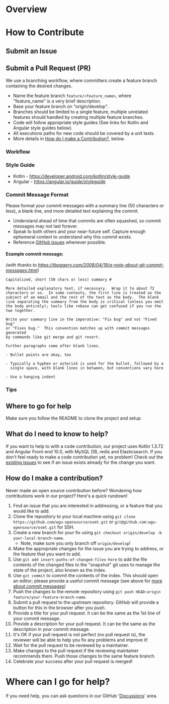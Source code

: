 # Overview

# How to Contribute
## Submit an Issue

## Submit a Pull Request (PR)
We use a branching workflow, where committers create a feature branch containing the desired changes.
- Name the feature branch `feature/<feature_name>`, where "feature_name" is a very brief description.
- Base your feature branch on "origin/develop".
- Branches should be limited to a single feature, multiple unrelated features should handled by creating multiple feature branches. 
- Code will follow appropriate style guides (See links for Kotlin and Angular style guides below).
- All executions paths for new code should be covered by a unit tests.
- More details in [How do I make a Contribution?](#how-do-i-make-a-contribution), below.

### Workflow

### Style Guide
- Kotlin - https://developer.android.com/kotlin/style-guide
- Angular - https://angular.io/guide/styleguide

### Commit Message Format
Please format your commit messages with a summary line (50 characters or less), a blank line, and more detailed text explaining the commit.
- Understand ahead of time that commits are often squashed, so commit messages may not last forever.
- Speak to both others and your near-future self. Capture enough ephemeral context to understand why this commit exists.
- Reference [GitHub issues](https://guides.github.com/features/issues/) whenever possible.

#### Example commit message:
_(with thanks to https://tbaggery.com/2008/04/19/a-note-about-git-commit-messages.html)_
```
Capitalized, short (50 chars or less) summary #

More detailed explanatory text, if necessary.  Wrap it to about 72
characters or so.  In some contexts, the first line is treated as the
subject of an email and the rest of the text as the body.  The blank
line separating the summary from the body is critical (unless you omit
the body entirely); tools like rebase can get confused if you run the
two together.

Write your summary line in the imperative: "Fix bug" and not "Fixed bug"
or "Fixes bug."  This convention matches up with commit messages generated
by commands like git merge and git revert.

Further paragraphs come after blank lines.

- Bullet points are okay, too

- Typically a hyphen or asterisk is used for the bullet, followed by a
  single space, with blank lines in between, but conventions vary here

- Use a hanging indent
```

### Tips

## Where to go for help
Make sure you follow the README to clone the project and setup

## What do I need to know to help?
If you want to help to with a code contribution, our project uses Kotlin 1.3.72 and Angular Front-end 10.0, with MySQL DB, redis and Elasticsearch. If you don't feel ready to make a code contribution yet, no problem! Check out the [existing issues](https://github.com/wgu-opensource/osmt/issues) to see if an issue exists already for the change you want.

## How do I make a contribution?
Never made an open source contribution before? Wondering how contributions work in our project? Here's a quick rundown!

1. Find an issue that you are interested in addressing, or a feature that you would like to add.
2. Clone the repository to your local machine using `git clone https://github.com/wgu-opensource/osmt.git` or `git@github.com:wgu-opensource/osmt.git` for SSH.
3. Create a new branch for your fix using `git checkout origin/develop -b your-local-branch-name`.
   - Note, make sure you only branch off `origin/develop`!
4. Make the appropriate changes for the issue you are trying to address, or the feature that you want to add.
5. Use `git add insert-paths-of-changed-files-here` to add the file contents of the changed files to the "snapshot" git uses to manage the state of the project, also known as the index.
6. Use `git commit` to commit the contents of the index. This should open an editor; please provide a useful commit message (see above for [more about commit messages](#commit-message-format))
7. Push the changes to the remote repository using `git push HEAD:origin feature/your-feature-branch-name`. 
8. Submit a pull request to the upstream repository. GitHub will provide a button for this in the browser after you push.
9. Provide a title for your pull request. It can be the same as the 1st line of your commit message.
10. Provide a description for your pull request. It can be the same as the description in your commit message.
11. It's OK if your pull request is not perfect (no pull request is), the reviewer will be able to help you fix any problems and improve it!
12. Wait for the pull request to be reviewed by a maintainer.
13. Make changes to the pull request if the reviewing maintainer recommends them. Push those changes to the same feature branch.
14. Celebrate your success after your pull request is merged!

# Where can I go for help?
If you need help, you can ask questions in our GitHub '[Discussions](https://github.com/wgu-opensource/osmt/discussions)' area.